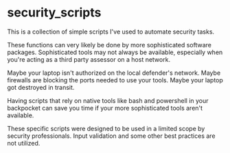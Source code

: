 # security_scripts

This is a collection of simple scripts I've used to automate security tasks.

These functions can very likely be done by more sophisticated software packages. Sophisticated tools may not always be available, especially when you're acting as a third party assessor on a host network.

Maybe your laptop isn't authorized on the local defender's network.
Maybe firewalls are blocking the ports needed to use your tools.
Maybe your laptop got destroyed in transit.

Having scripts that rely on native tools like bash and powershell in your backpocket can save you time if your more sophisticated tools aren't available.

These specific scripts were designed to be used in a limited scope by security professionals. Input validation and some other best practices are not utilized.
